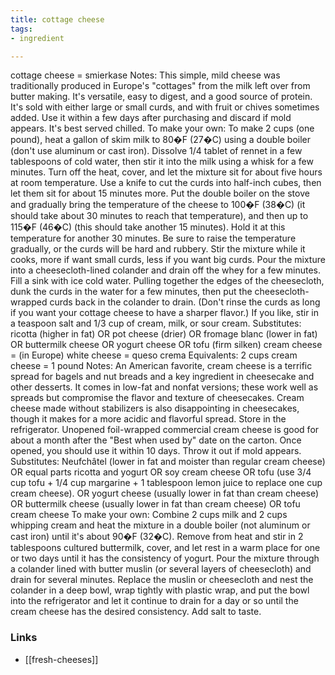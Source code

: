 ```yaml
---
title: cottage cheese
tags:
- ingredient

---
```

cottage cheese = smierkase Notes: This simple, mild cheese was traditionally produced in Europe's "cottages" from the milk left over from butter making. It's versatile, easy to digest, and a good source of protein. It's sold with either large or small curds, and with fruit or chives sometimes added. Use it within a few days after purchasing and discard if mold appears. It's best served chilled. To make your own: To make 2 cups (one pound), heat a gallon of skim milk to 80�F (27�C) using a double boiler (don't use aluminum or cast iron). Dissolve 1/4 tablet of rennet in a few tablespoons of cold water, then stir it into the milk using a whisk for a few minutes. Turn off the heat, cover, and let the mixture sit for about five hours at room temperature. Use a knife to cut the curds into half-inch cubes, then let them sit for about 15 minutes more. Put the double boiler on the stove and gradually bring the temperature of the cheese to 100�F (38�C) (it should take about 30 minutes to reach that temperature), and then up to 115�F (46�C) (this should take another 15 minutes). Hold it at this temperature for another 30 minutes. Be sure to raise the temperature gradually, or the curds will be hard and rubbery. Stir the mixture while it cooks, more if want small curds, less if you want big curds. Pour the mixture into a cheesecloth-lined colander and drain off the whey for a few minutes. Fill a sink with ice cold water. Pulling together the edges of the cheesecloth, dunk the curds in the water for a few minutes, then put the cheesecloth-wrapped curds back in the colander to drain. (Don't rinse the curds as long if you want your cottage cheese to have a sharper flavor.) If you like, stir in a teaspoon salt and 1/3 cup of cream, milk, or sour cream. Substitutes: ricotta (higher in fat) OR pot cheese (drier) OR fromage blanc (lower in fat) OR buttermilk cheese OR yogurt cheese OR tofu (firm silken) cream cheese = (in Europe) white cheese = queso crema Equivalents: 2 cups cream cheese = 1 pound Notes: An American favorite, cream cheese is a terrific spread for bagels and nut breads and a key ingredient in cheesecake and other desserts. It comes in low-fat and nonfat versions; these work well as spreads but compromise the flavor and texture of cheesecakes. Cream cheese made without stabilizers is also disappointing in cheesecakes, though it makes for a more acidic and flavorful spread. Store in the refrigerator. Unopened foil-wrapped commercial cream cheese is good for about a month after the "Best when used by" date on the carton. Once opened, you should use it within 10 days. Throw it out if mold appears. Substitutes: Neufchâtel (lower in fat and moister than regular cream cheese) OR equal parts ricotta and yogurt OR soy cream cheese OR tofu (use 3/4 cup tofu + 1/4 cup margarine + 1 tablespoon lemon juice to replace one cup cream cheese). OR yogurt cheese (usually lower in fat than cream cheese) OR buttermilk cheese (usually lower in fat than cream cheese) OR tofu cream cheese To make your own: Combine 2 cups milk and 2 cups whipping cream and heat the mixture in a double boiler (not aluminum or cast iron) until it's about 90�F (32�C). Remove from heat and stir in 2 tablespoons cultured buttermilk, cover, and let rest in a warm place for one or two days until it has the consistency of yogurt. Pour the mixture through a colander lined with butter muslin (or several layers of cheesecloth) and drain for several minutes. Replace the muslin or cheesecloth and nest the colander in a deep bowl, wrap tightly with plastic wrap, and put the bowl into the refrigerator and let it continue to drain for a day or so until the cream cheese has the desired consistency. Add salt to taste.

### Links

* [[fresh-cheeses]]
